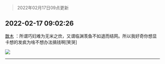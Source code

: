 > 2022年02月17日09点更新
<link rel="stylesheet" href="https://cdn.jsdelivr.net/gh/taotie6/sampleJSON@main/css/photo_show.css">
<meta name="referrer" content="no-referrer" />


 ## 2022-02-17 09:02:26 

 [㪚木](https://www.coolapk.com/feed/33612104?shareKey=ZDAxZTlmZDAxNDhiNjIwZGE3Yzg~) ：所谓巧妇难为无米之炊，又谓临渊羡鱼不如退而结网。所以我好奇你想显卡想的发疯为啥不想办法搞钱啊[笑哭] 

<div class="album">
<img class="img-item" src="http://image.coolapk.com/feed/2018/1217/07/1081091_1545003920_5732@216x196.gif" />
</div>

 ------- 

